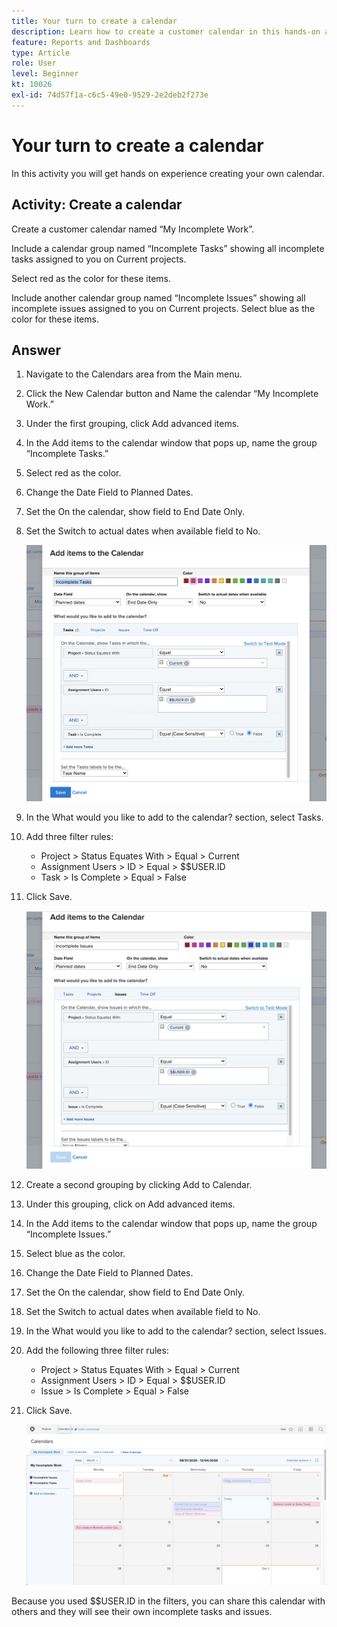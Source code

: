 ```yaml
---
title: Your turn to create a calendar
description: Learn how to create a customer calendar in this hands-on activity.
feature: Reports and Dashboards
type: Article
role: User
level: Beginner
kt: 10026
exl-id: 74d57f1a-c6c5-49e0-9529-2e2deb2f273e
---
```

# Your turn to create a calendar

In this activity you will get hands on experience creating your own calendar.

## Activity: Create a calendar

Create a customer calendar named “My Incomplete Work”.

Include a calendar group named “Incomplete Tasks” showing all incomplete tasks assigned to you on Current projects.

Select red as the color for these items.

Include another calendar group named “Incomplete Issues” showing all incomplete issues assigned to you on Current projects. Select blue as the color for these items. 

## Answer

1. Navigate to the Calendars area from the Main menu.
1. Click the New Calendar button and Name the calendar “My Incomplete Work.”
1. Under the first grouping, click Add advanced items.
1. In the Add items to the calendar window that pops up, name the group “Incomplete Tasks.”
1. Select red as the color.
1. Change the Date Field to Planned Dates.
1. Set the On the calendar, show field to End Date Only.
1. Set the Switch to actual dates when available field to No.

   ![An image of the screen to add items to a calendar](assets/calendar-activity-1.png)

1. In the What would you like to add to the calendar? section, select Tasks.
1. Add three filter rules:

   * Project > Status Equates With > Equal > Current
   * Assignment Users > ID > Equal > $$USER.ID
   * Task > Is Complete > Equal > False

1. Click Save.

   ![An image of the screen to add items to a calendar](assets/calendar-activity-2.png)

1. Create a second grouping by clicking Add to Calendar.
1. Under this grouping, click on Add advanced items.
1. In the Add items to the calendar window that pops up, name the group “Incomplete Issues.”
1. Select blue as the color.
1. Change the Date Field to Planned Dates.
1. Set the On the calendar, show field to End Date Only.
1. Set the Switch to actual dates when available field to No.
1. In the What would you like to add to the calendar? section, select Issues.
1. Add the following three filter rules:

   * Project > Status Equates With > Equal > Current
   * Assignment Users > ID > Equal > $$USER.ID
   * Issue > Is Complete > Equal > False

1. Click Save.

   ![An image of the screen to add items to a calendar](assets/calendar-activity-3.png)

Because you used $$USER.ID in the filters, you can share this calendar with others and they will see their own incomplete tasks and issues.

